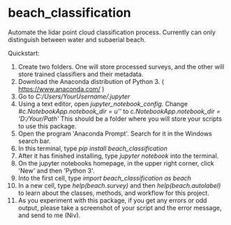 # beach_classification
Automate the lidar point cloud classification process. Currently can only distinguish between water and subaerial beach.

Quickstart:

  1. Create two folders. One will store processed surveys, and the other will store trained classifiers and their metadata.
  2. Download the Anaconda distribution of Python 3. ( https://www.anaconda.com/ )
  3. Go to *C:/Users/YourUsername/.jupyter*
  4. Using a text editor, open *jupyter_notebook_config*.
   		Change 
							*#c.NotebookApp.notebook_dir = u''*
				to
							*c.NotebookApp.notebook_dir = 'D:/Your/Path'*
				This should be a folder where you will store your scripts to use this package.
  5. Open the program 'Anaconda Prompt'. Search for it in the Windows search bar.
  6. In this terminal, type 
							*pip install beach_classification*
  7. After it has finished installing, type 
							*jupyter notebook*
		 into the terminal. 
  8. On the jupyter notebooks homepage, in the upper right corner, click 'New' and then 'Python 3'.
  9. Into the first cell, type 
							*import beach_classification as beach*
  10. In a new cell, type
							*help(beach.survey)*
			and then
							*help(beach.autolabel)*
			to learn about the classes, methods, and workflow for this project. 
  11. As you experiment with this package, if you get any errors or odd output, 
			please take a screenshot of your script and the error message, and send to me (Niv).
	
